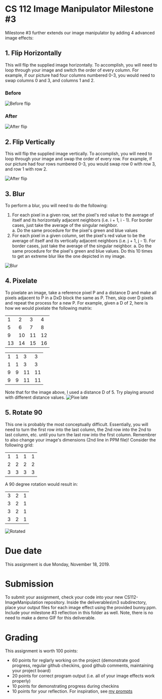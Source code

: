 # CS 112 Image Manipulator Milestone #3
Milestone #3 further extends our image manipulator by adding 4 advanced image effects:

## 1. Flip Horizontally
This will flip the supplied image horizontally.  To accomplish, you will need to loop through your image and switch the order of every column.  For example, if our picture had four columns numbered 0-3, you would need to swap columns 0 and 3, and columns 1 and 2.  

### Before
![Before flip](bunny2.png) 

### After
![After flip](bunny2_horiz_flip.png) 

## 2. Flip Vertically
This will flip the supplied image vertically.  To accomplish, you will need to loop through your image and swap the order of every row.  For example, if our picture had four rows numbered 0-3, you would swap row 0 with row 3, and row 1 with row 2.

![After flip](bunny2_vertical_flip.png) 


## 3. Blur
To perform a blur, you will need to do the following:
1.	For each pixel in a given row, set the pixel's red value to the average of itself and its horizontally adjacent neighbors (i.e. i + 1, i - 1).  For border cases, just take the average of the singular neighbor.  
a.	Do the same procedure for the pixel's green and blue values
2.	For each pixel in a given column, set the pixel's red value to be the average of itself and its vertically adjacent neighbors (i.e. j + 1, j - 1).  For border cases, just take the average of the singular neighbor.
a.	Do the same procedure for the pixel's green and blue values.
Do this 10 times to get an extreme blur like the one depicted in my image.

![Blur](bunny2_blur.png) 

## 4. Pixelate
To pixelate an image, take a reference pixel P and a distance D and make all pixels adjacent to P in a DxD block the same as P.  Then, skip over D pixels and repeat the process for a new P.  For example, given a D of 2, here is how we would pixelate the following matrix:

| | | | |
|-|-|-|-|
|1|2|3|4|
|5|6|7|8|
|9|10|11|12|
|13|14|15|16|

|  |  |  |  |
|--|--|--|--| 
|1|1|3|3|
|1|1|3|3|
|9|9|11|11|
|9|9|11|11|

Note that for the image above, I used a distance D of 5.  Try playing around with different distance values.
![Pixe
late](bunny2_pixelate.png) 

## 5. Rotate 90
This one is probably the most conceptually difficult.  Essentially, you will need to turn the first row into the last column, the 2nd row into the 2nd to last column, etc. until you turn the last row into the first column.  Remembrer to also change your image's dimensions (2nd line in PPM file)! Consider the following grid:

| | | | |
|-|-|-|-|
|1|1|1|1|
|2|2|2|2|
|3|3|3|3|

A 90 degree rotation would result in:

| | | |
|-|-|-| 
|3|2|1|
|3|2|1|
|3|2|1|
|3|2|1|

![Rotated](bunny2_rotate.png) 

# Due date
This assignment is due Monday, November 18, 2019. 

# Submission
To submit your assignment, check your code into your new CS112-ImageManipulation repository.  Inside the deliverables\m3 subdirectory, place your output files for each image effect using the provided bunny.ppm.  Include your milestone #3 reflection in this folder as well.  Note, there is no need to make a demo GIF for this deliverable.

# Grading
This assignment is worth 100 points:
* 60 points for reglarly working on the project (demonstrate good progress, regular github checkins, good github comments, maintaining your project board)
* 20 points for correct program output (i.e. all of your image effects work properly)
* 10 points for demonstrating progress during checkins 
* 10 points for your reflection.  For inspiration, see [my prompts](../../docs/sample_reflection.md) 
